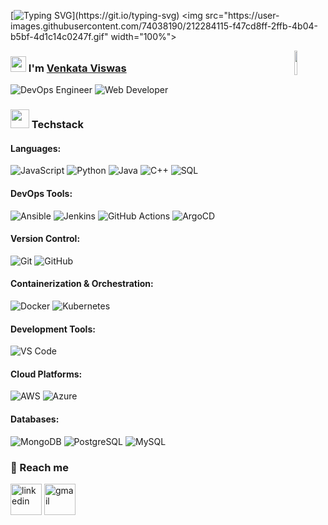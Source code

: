 <!--
**VenkataViswas/VenkataViswas** is a ✨ _special_ ✨ repository because its `README.md` (this file) appears on your GitHub profile.

Here are some ideas to get you started:

- 🔭 I’m currently working on ...
- 🌱 I’m currently learning ...
- 👯 I’m looking to collaborate on ...
- 🤔 I’m looking for help with ...
- 💬 Ask me about ...
- 📫 How to reach me: ...
- 😄 Pronouns: ...
- ⚡ Fun fact: ...
-->
<!-- Intro part -->
[![Typing SVG](https://readme-typing-svg.herokuapp.com?font=Architects+Daughter&color=7AF79A&size=30&lines=Hey+there!+I'm+Venkata+Viswas!;I'm+a+DevOps+Engineer...;)](https://git.io/typing-svg)
<img src="https://user-images.githubusercontent.com/74038190/212284115-f47cd8ff-2ffb-4b04-b5bf-4d1c14c0247f.gif" width="100%">

<!-- About me -->
<p>
  <img width="10%" align="right" src="https://media.giphy.com/media/O51MQ3DduOcGW6ofR3/giphy.gif" />
  <div>
   <h3>
     <img src="https://media.giphy.com/media/hvRJCLFzcasrR4ia7z/giphy.gif" width="25"> 
     I'm 
     <a href="https://portfolio-leocodeios-projects.vercel.app/" target="blank">Venkata Viswas</a>
   </h3>
   <div>
     <img alt="DevOps Engineer" src="https://img.shields.io/badge/DevOps%20Engineer-wheat?style=for-the-badge&logo=ansible&logoColor=black"/>
     <img alt="Web Developer" src="https://img.shields.io/badge/Web%20Developer-brightgreen?style=for-the-badge&logo=react&logoColor=white"/>
   </div>
  </div>
</p>
<!-- projects --> 

<!-- Techstack -->
<h3><img src="https://media.giphy.com/media/iY8CRBdQXODJSCERIr/giphy.gif" width="30px">&nbsp;Techstack</h3>

<div>
  <!-- Languages -->
  <h4><b>Languages:</b></h4>
  <img alt="JavaScript" src="https://img.shields.io/badge/javascript-%23323330.svg?style=for-the-badge&logo=javascript&logoColor=%23F7DF1E" title="Used for frontend and backend web development"/>
  <img alt="Python" src="https://img.shields.io/badge/python-%23323330.svg?style=for-the-badge&logo=python&logoColor=%23F7DF1E" title="Used for scripting, automation, and backend development"/>
  <img alt="Java" src="https://img.shields.io/badge/java-%23323330.svg?style=for-the-badge&logo=java&logoColor=%23F7DF1E" title="Used for backend services and Android development"/>
  <img alt="C++" src="https://img.shields.io/badge/c%2B%2B-%23323330.svg?style=for-the-badge&logo=cplusplus&logoColor=%23F7DF1E" title="Used for system programming and performance-critical applications"/>
  <img alt="SQL" src="https://img.shields.io/badge/sql-%23323330.svg?style=for-the-badge&logo=sql&logoColor=%23F7DF1E" title="Used for database queries and data management"/>

  <!-- DevOps Tools -->
  <h4><b>DevOps Tools:</b></h4>
  <img alt="Ansible" src="https://img.shields.io/badge/Ansible-EE0000?style=for-the-badge&logo=ansible&logoColor=white" title="Used for configuration management and automation"/>
  <img alt="Jenkins" src="https://img.shields.io/badge/Jenkins-D24939?style=for-the-badge&logo=jenkins&logoColor=white" title="Used for continuous integration and delivery (CI/CD)"/>
  <img alt="GitHub Actions" src="https://img.shields.io/badge/GitHub%20Actions-2088FF?style=for-the-badge&logo=github-actions&logoColor=white" title="CI/CD platform for GitHub repositories"/>
  <img alt="ArgoCD" src="https://img.shields.io/badge/ArgoCD-24000F?style=for-the-badge&logo=argocd&logoColor=white" title="Continuous deployment and GitOps tool for Kubernetes"/>
  
  <!-- Version Control -->
  <h4><b>Version Control:</b></h4>
  <img alt="Git" src="https://img.shields.io/badge/git-F05032?style=for-the-badge&logo=git&logoColor=white" title="Version control system for source code management"/>
  <img alt="GitHub" src="https://img.shields.io/badge/GitHub-181717?style=for-the-badge&logo=github&logoColor=white" title="Platform for hosting and version control using Git"/>

  <!-- Containerization & Orchestration -->
  <h4><b>Containerization & Orchestration:</b></h4>
  <img alt="Docker" src="https://img.shields.io/badge/Docker-2496ED?style=for-the-badge&logo=docker&logoColor=white" title="Platform for developing, shipping, and running applications in containers"/>
  <img alt="Kubernetes" src="https://img.shields.io/badge/Kubernetes-326CE5?style=for-the-badge&logo=kubernetes&logoColor=white" title="Container orchestration platform for automating deployment, scaling, and management"/>

  <!-- Development Tools -->
  <h4><b>Development Tools:</b></h4>
  <img alt="VS Code" src="https://img.shields.io/badge/VS%20Code-007ACC?style=for-the-badge&logo=visualstudiocode&logoColor=white" title="Code editor for development"/>
  
  <!-- Cloud Platforms -->
  <h4><b>Cloud Platforms:</b></h4>
  <img alt="AWS" src="https://img.shields.io/badge/AWS-FF9900?style=for-the-badge&logo=amazonaws&logoColor=white" title="Cloud computing platform for scalable infrastructure"/>
  <img alt="Azure" src="https://img.shields.io/badge/Azure-0078D4?style=for-the-badge&logo=microsoftazure&logoColor=white" title="Cloud services platform for building, deploying, and managing applications"/>

  <!-- Databases -->
  <h4><b>Databases:</b></h4>
  <img alt="MongoDB" src="https://img.shields.io/badge/MongoDB-47A248?style=for-the-badge&logo=mongodb&logoColor=white" title="NoSQL database for handling large-scale unstructured data"/>
  <img alt="PostgreSQL" src="https://img.shields.io/badge/PostgreSQL-336791?style=for-the-badge&logo=postgresql&logoColor=white" title="Relational database management system"/>
  <img alt="MySQL" src="https://img.shields.io/badge/MySQL-4479A1?style=for-the-badge&logo=mysql&logoColor=white" title="Open-source relational database management system"/>
</div>



<!-- reach me -->
<h3>🤝 Reach me</h3>
<div id="user-content-toc">
 <!--icons and links-->
   <p align="left">
       <a href="https://www.linkedin.com/in/venkataviswas/" target="blank"><img align="center" src="https://user-images.githubusercontent.com/88904952/234979284-68c11d7f-1acc-4f0c-ac78-044e1037d7b0.png" alt="linkedin" height="50" width="50" /></a>
       <a href="mailto:name@domain.com" target="blank"><img align="center" src="https://github.com/Mo-Alsehli/Mo-Alsehli/assets/98949843/6d935082-a6bb-4f5d-be13-87b821d8421c" alt="gmail" height="50" width="50"  /></a>
   </p>
 </div>

